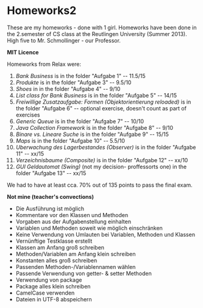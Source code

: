 # Homeworks2 #

These are my homeworks - done with 1 girl. Homeworks have been done in the 2.semester of CS class at the Reutlingen University (Summer 2013). High five to Mr. Schmollinger - our Professor. 

**MIT Licence**

Homeworks from Relax were: 

1. *Bank Business* is in the folder "Aufgabe 1"  -- 11.5/15
2. *Produkte* is in the folder "Aufgabe 3" -- 9.5/10
3. *Shoes* in in the folder "Aufgabe 4" -- 9/10
4. *List class for Bank Business* is in the folder "Aufgabe 5" -- 14/15
5. *Freiwillige Zusatzaufgabe: Formen (Objektorientierung reloaded)* is in the folder "Aufgabe 6" -- optional exercise, doesn't count as part of exercises
6. *Generic Queue* is in the folder "Aufgabe 7" -- 10/10
7. *Java Collection Framework* is in the folder "Aufgabe 8" -- 9/10
8. *Binare vs. Lineare Suche* is in the folder "Aufgabe 9" -- 15/15
9. *Maps* is in the folder "Aufgabe 10" -- 5.5/10
10. *Uberwachung des Lagerbestandes (Observer)* is in the folder "Aufgabe 11" -- xx/15
11. *Verzeichnisbaume (Composite)* is in the folder "Aufgabe 12" -- xx/10
12. *GUI Geldautomat (Swing)* (not my decision- proffessorts one) in the folder "Aufgabe 13" -- xx/15

We had to have at least cca. 70% out of 135 points to pass the final exam.

**Not mine (teacher's convections)**

- Die Ausführung ist möglich
- Kommentare vor den Klassen und Methoden
- Vorgaben aus der Aufgabenstellung einhalten
- Variablen und Methoden soweit wie möglich einschränken
- Keine Verwendung von Umlauten bei Variablen, Methoden und Klassen
- Vernünftige Testklasse erstellt
- Klassen am Anfang groß schreiben
- Methoden/Variablen am Anfang klein schreiben
- Konstanten alles groß schreiben
- Passenden Methoden-/Variablennamen wählen
- Passende Verwendung von getter- & setter Methoden
- Verwendung von package
- Package alles klein schreiben
- CamelCase verwenden
- Dateien in UTF-8 abspeichern